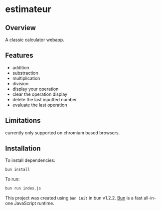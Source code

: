 # estimateur

## Overview

A classic calculator webapp.

## Features

- addition
- substraction
- multiplication
- division
- display your operation
- clear the operation display
- delete the last inputted number 
- evaluate the last operation

## Limitations

currently only supported on chromium based browsers.

## Installation

To install dependencies:

```bash
bun install
```

To run:

```bash
bun run index.js
```

This project was created using `bun init` in bun v1.2.2. [Bun](https://bun.sh) is a fast all-in-one JavaScript runtime.

